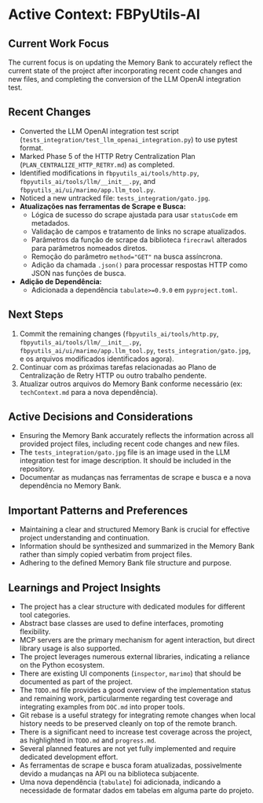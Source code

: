 # Active Context: FBPyUtils-AI

## Current Work Focus

The current focus is on updating the Memory Bank to accurately reflect the current state of the project after incorporating recent code changes and new files, and completing the conversion of the LLM OpenAI integration test.

## Recent Changes

- Converted the LLM OpenAI integration test script (`tests_integration/test_llm_openai_integration.py`) to use pytest format.
- Marked Phase 5 of the HTTP Retry Centralization Plan (`PLAN_CENTRALIZE_HTTP_RETRY.md`) as completed.
- Identified modifications in `fbpyutils_ai/tools/http.py`, `fbpyutils_ai/tools/llm/__init__.py`, and `fbpyutils_ai/ui/marimo/app.llm_tool.py`.
- Noticed a new untracked file: `tests_integration/gato.jpg`.
- **Atualizações nas ferramentas de Scrape e Busca:**
    - Lógica de sucesso do scrape ajustada para usar `statusCode` em metadados.
    - Validação de campos e tratamento de links no scrape atualizados.
    - Parâmetros da função de scrape da biblioteca `firecrawl` alterados para parâmetros nomeados diretos.
    - Remoção do parâmetro `method="GET"` na busca assíncrona.
    - Adição da chamada `.json()` para processar respostas HTTP como JSON nas funções de busca.
- **Adição de Dependência:**
    - Adicionada a dependência `tabulate>=0.9.0` em `pyproject.toml`.

## Next Steps

1. Commit the remaining changes (`fbpyutils_ai/tools/http.py`, `fbpyutils_ai/tools/llm/__init__.py`, `fbpyutils_ai/ui/marimo/app.llm_tool.py`, `tests_integration/gato.jpg`, e os arquivos modificados identificados agora).
2. Continuar com as próximas tarefas relacionadas ao Plano de Centralização de Retry HTTP ou outro trabalho pendente.
3. Atualizar outros arquivos do Memory Bank conforme necessário (ex: `techContext.md` para a nova dependência).

## Active Decisions and Considerations

- Ensuring the Memory Bank accurately reflects the information across all provided project files, including recent code changes and new files.
- The `tests_integration/gato.jpg` file is an image used in the LLM integration test for image description. It should be included in the repository.
- Documentar as mudanças nas ferramentas de scrape e busca e a nova dependência no Memory Bank.

## Important Patterns and Preferences

- Maintaining a clear and structured Memory Bank is crucial for effective project understanding and continuation.
- Information should be synthesized and summarized in the Memory Bank rather than simply copied verbatim from project files.
- Adhering to the defined Memory Bank file structure and purpose.

## Learnings and Project Insights

- The project has a clear structure with dedicated modules for different tool categories.
- Abstract base classes are used to define interfaces, promoting flexibility.
- MCP servers are the primary mechanism for agent interaction, but direct library usage is also supported.
- The project leverages numerous external libraries, indicating a reliance on the Python ecosystem.
- There are existing UI components (`inspector`, `marimo`) that should be documented as part of the project.
- The `TODO.md` file provides a good overview of the implementation status and remaining work, particularmente regarding test coverage and integrating examples from `DOC.md` into proper tools.
- Git rebase is a useful strategy for integrating remote changes when local history needs to be preserved cleanly on top of the remote branch.
- There is a significant need to increase test coverage across the project, as highlighted in `TODO.md` and `progress.md`.
- Several planned features are not yet fully implemented and require dedicated development effort.
- As ferramentas de scrape e busca foram atualizadas, possivelmente devido a mudanças na API ou na biblioteca subjacente.
- Uma nova dependência (`tabulate`) foi adicionada, indicando a necessidade de formatar dados em tabelas em alguma parte do projeto.
